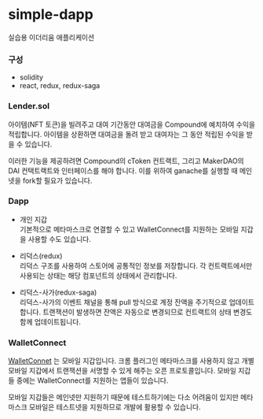 # simple-dapp
실습용 이더리움 애플리케이션

### 구성

* solidity 
* react, redux, redux-saga

### Lender.sol

아이템(NFT 토큰)을 빌려주고 대여 기간동안 대여금을 Compound에 예치하여 수익을 적립합니다. 아이템을 상환하면 대여금을 돌려 받고 대여자는 그 동안 적립된 수익을 받을 수 있습니다.

이러한 기능을 제공하려면 Compound의 cToken 컨트랙트, 그리고 MakerDAO의 DAI 컨택트랙트와 인터페이스를 해야 합니다. 이를 위하여 ganache를 실행할 때 메인넷을 fork할 필요가 있습니다.

### Dapp

* 개인 지갑  
  기본적으로 메타마스크로 연결할 수 있고 WalletConnect를 지원하는 모바일 지갑을 사용할 수도 있습니다.

* 리덕스(redux)  
  리덕스 구조를 사용하여 스토어에 공통적인 정보를 저장합니다. 각 컨트랙트에서만 사용되는 상태는 해당 컴포넌트의 상태에서 관리합니다.

* 리덕스-사가(redux-saga)  
  리덕스-사가의 이벤트 채널을 통해 pull 방식으로 계정 잔액을 주기적으로 업데이트 합니다. 트랜잭션이 발생하면 잔액은 자동으로 변경되므로 컨트랙트의 상태 변경도 함께 업데이트됩니다.

### WalletConnect

[WalletConnet](https://walletconnect.org/) 는 모바일 지갑입니다. 크롬 플러그인 메타마스크를 사용하지 않고 개별 모바일 지갑에서 트랜잭션을 서명할 수 있게 해주는 오픈 프로토콜입니다. 모바일 지갑들 중에는 WalletConnect를 지원하는 앱들이 있습니다. 

모바일 지갑들은 메인넷만 지원하기 때문에 테스트하기에는 다소 어려움이 있지만 메타마스크 모바일은 테스트넷을 지원하므로 개발에 활용할 수 있습니다.


